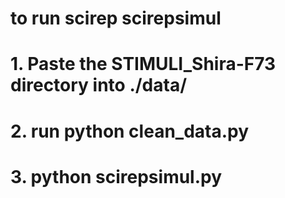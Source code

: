 # to run scirep scirepsimul

# 1. Paste the STIMULI_Shira-F73 directory into ./data/
# 2. run python clean_data.py

# 3. python scirepsimul.py
